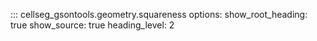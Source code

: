 ::: cellseg_gsontools.geometry.squareness
    options:
      show_root_heading: true
      show_source: true
      heading_level: 2
